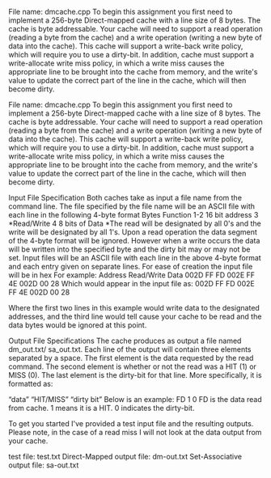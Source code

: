 File name: dmcache.cpp 
To begin this assignment you first need to implement a 256-byte Direct-mapped cache with a line size of 8 bytes. The cache is byte addressable. Your cache will need to support a read operation (reading a byte from the cache) and a write operation (writing a new byte of data into the cache). This cache will support a write-back write policy, which will require you to use a dirty-bit. In addition, cache must support a write-allocate write miss policy, in which a write miss causes the appropriate line to be brought into the cache from memory, and the write's value to update the correct part of the line in the cache, which will then become dirty.

File name: dmcache.cpp 
To begin this assignment you first need to implement a 256-byte Direct-mapped cache with a line size of 8 bytes. The cache is byte addressable. Your cache will need to support a read operation (reading a byte from the cache) and a write operation (writing a new byte of data into the cache). This cache will support a write-back write policy, which will require you to use a dirty-bit. In addition, cache must support a write-allocate write miss policy, in which a write miss causes the appropriate line to be brought into the cache from memory, and the write's value to update the correct part of the line in the cache, which will then become dirty.

Input File Specification Both caches take as input a file name from the command line. The file specified by the file name will be an ASCII file with each line in the following 4-byte format Bytes Function 1-2 16 bit address 3 *Read/Write 4 8 bits of Data *The read will be designated by all 0's and the write will be designated by all 1's. Upon a read operation the data segment of the 4-byte format will be ignored. However when a write occurs the data will be written into the specified byte and the dirty bit may or may not be set. Input files will be an ASCII file with each line in the above 4-byte format and each entry given on separate lines. For ease of creation the input file will be in hex For example: Address Read/Write Data 002D FF FD 002E FF 4E 002D 00 28 Which would appear in the input file as: 002D FF FD 002E FF 4E 002D 00 28 

Where the first two lines in this example would write data to the designated addresses, and the third line would tell cause your cache to be read and the data bytes would be ignored at this point. 

Output File Specifications The cache produces as output a file named dm_out.txt/ sa_out.txt. Each line of the output will contain three elements separated by a space. The first element is the data requested by the read command. The second element is whether or not the read was a HIT (1) or MISS (0). The last element is the dirty-bit for that line. More specifically, it is formatted as: 

“data” “HIT/MISS” “dirty bit” Below is an example: FD 1 0 FD is the data read from cache. 1 means it is a HIT. 0 indicates the dirty-bit. 

To get you started I've provided a test input file and the resulting outputs. Please note, in the case of a read miss I will not look at the data output from your cache. 

test file: test.txt Direct-Mapped output file: dm-out.txt Set-Associative output file: sa-out.txt